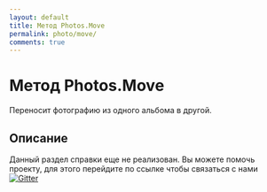 ```yaml
---
layout: default
title: Метод Photos.Move
permalink: photo/move/
comments: true
---
```

# Метод Photos.Move
Переносит фотографию из одного альбома в другой.

## Описание
Данный раздел справки еще не реализован. Вы  можете помочь проекту, для этого перейдите по ссылке чтобы связаться с нами [![Gitter](https://badges.gitter.im/Join%20Chat.svg)](https://gitter.im/vknet/vk?utm_source=badge&utm_medium=badge&utm_campaign=pr-badge)
